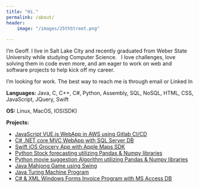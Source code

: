 ```yaml
---
title: "Hi."
permalink: /about/
header:
    image: "/images/25thStreet.png"
    
---
```

I’m Geoff. I live in Salt Lake City and recently graduated from Weber State University while studying Computer Science.  
I love challenges, love solving them in code even more, and am eager to work on web and software projects to help kick off my career.

I’m looking for work. The best way to reach me is through email or Linked In


**Languages:**  Java, C, C++, C#, Python, Assembly, SQL, NoSQL, HTML, CSS, JavaScript, JQuery, Swift

**OS:**  Linux, MacOS, IOS(SDK)

**Projects:**
* <a href="https://github.com/GeoProth/OffSocial">JavaScript VUE.js WebApp in AWS using Gitlab CI/CD</a>
* <a href="https://github.com/GeoProth/CS4790-TeamProject">C# .NET core MVC WebApp with SQL Server DB</a>
* <a href="https://github.com/GeoProth/Grocery/tree/master">Swift iOS Grocery App with Apple Maps SDK</a>
* <a href="https://github.com/GeoProth/stock-predict">Python Stock forecasting utilizing Pandas & Numpy libraries</a>
* <a href="https://github.com/GeoProth/MovieSuggestion">Python movie suggestion Algorithm utilizing Pandas & Numpy libraries</a>
* <a href="https://github.com/GeoProth/MahJong2">Java Mahjong Game using Swing</a>
* <a href="https://github.com/GeoProth/TuringMachine">Java Turing Machine Program</a>
* <a href="https://github.com/GeoProth/CS3280-Invoice">C# & XML Windows Forms Invoice Program with MS Access DB</a>
